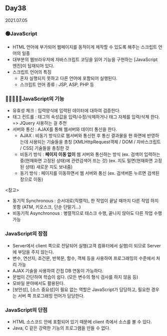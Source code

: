 ## Day38
2021.07.05

### 🟢JavaScript
- HTML 언어에 부가되어 웹페이지를 동적이게 제작할 수 있도록 해주는 스크립트 언어의 일종
- 대부분의 웹브라우저에 자바스크립트 코딩을 읽어 기능을 구현하는 [JavaScript 엔진]이 탑재되어 있다.
- 스크립트 언어의 특징
    - 혼자 실행되지 못하고 다른 언어에 포함되어 실행된다.
    - 스크립트 언어 종류 : JSP, ASP, PHP 등

### 🔹🔹🔹🔹🔹JavaScript의 기능
- 유효성 체크 : 입력양식에 입력된 데이터에 대하여 검증한다.
- 태그 컨트롤 : 태그의 속성값을 입력/수정/삭제하거나 태그 자체를 입력/삭제 한다. => JQuery 사용하는 걸 추천
- 서버와 통신 : AJAX를 통해 웹서버와 데이터 통신을 한다.
    - AJAX : 비동기 방식으로 웹서버와 통신한 후 통신 결과물을 현 화면에 반영하는데 사용되는 기술들을 총칭
             [XMLHttpRequest객체 / DOM / 자바스크립트 / CSS] 기술들을 총칭한 것
    - 비동기 방식 : **페이지 이동 없이** 웹 서버와 통신하는 방식 
             (ex. 검색어 입력하는 중(현재화면 고정된 상태)에 관련검색어 뜨는 것)
             (ex. 지도 밀면(현재화면 고정된 상태) 새로운 지도 보내줌)
    - 동기 방식 : 페이지를 이동하면서 웹 서버와 통신
             (ex. 검색버튼 누르면 검색된 창으로 이동)

<참고>  
- 동기적 Synchronous : 순서대로(직렬적), 한 작업이 끝날 때까지 다른 작업 하지 못함 (ATM, 키오스크, 단순 단말기...)
- 비동기적 Asynchronous : 병렬적으로 태스크 수행, 끝나지 않아도 다른 작업 수행 가능 

### JavaScript의 장점
- Server에서 client 쪽으로 전달되어 실행(고객 컴퓨터에서 실행)이 되므로 Server에 부담을 주지 않는다.
- 변수, 연산자, 조건문, 반복문, 함수, 객체 등을 사용하여 프로그래밍의 수준에서 처리 가능
- AJAX 기술을 사용하여 간접 DB 연동이 가능하다.
- 문법이 간단하여 학습이 쉽다. (모든 변수의 형식 검사를 하지 않음 등)
- 모바일 분야에서도 활용된다.
- [보안성], [소스 중요성]이 필요 없는 역할은 JavaScript가 담당하고, 필요한 경우는 서버 쪽 프로그래밍 언어가 담당한다.

### JavaScript의 단점
- HTML 소스코드 안에 포함되어 있기 때문에 client 측에서 소스를 볼 수 있다.
- Java, C 같은 강력한 기능의 프로그램을 만들 수 없다.
